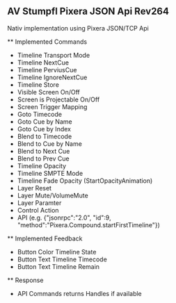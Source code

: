 ## AV Stumpfl Pixera JSON Api Rev264

Nativ implementation using Pixera JSON/TCP Api

** Implemented Commands
* Timeline Transport Mode
* Timeline NextCue
* Timeline PerviusCue
* Timeline IgnoreNextCue
* Timeline Store
* Visible Screen On/Off
* Screen is Projectable On/Off
* Screen Trigger Mapping		
* Goto Timecode
* Goto Cue by Name
* Goto Cue by Index
* Blend to Timecode
* Blend to Cue by Name
* Blend to Next Cue
* Blend to Prev Cue
* Timeline Opacity				
* Timeline SMPTE Mode				
* Timeline Fade Opacity			(StartOpacityAnimation)
* Layer Reset
* Layer Mute/VolumeMute
* Layer Paramter
* Control Action
* API (e.g. {"jsonrpc":"2.0", "id":9, "method":"Pixera.Compound.startFirstTimeline"})

** Implemented Feedback
* Button Color Timeline State
* Button Text Timeline Timecode
* Button Text Timeline Remain

** Response
* API Commands returns Handles if available